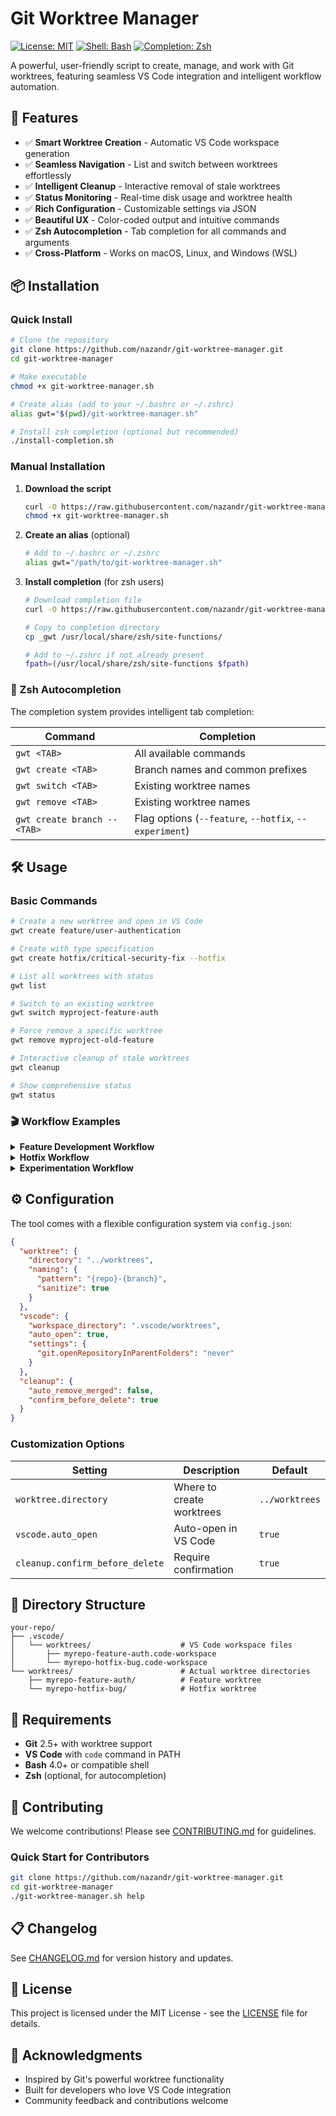 # Git Worktree Manager

[![License: MIT](https://img.shields.io/badge/License-MIT-yellow.svg)](https://opensource.org/licenses/MIT)
[![Shell: Bash](https://img.shields.io/badge/Shell-Bash-green.svg)](https://www.gnu.org/software/bash/)
[![Completion: Zsh](https://img.shields.io/badge/Completion-Zsh-blue.svg)](https://www.zsh.org/)

A powerful, user-friendly script to create, manage, and work with Git worktrees, featuring seamless VS Code integration and intelligent workflow automation.

## 🚀 Features

- ✅ **Smart Worktree Creation** - Automatic VS Code workspace generation
- ✅ **Seamless Navigation** - List and switch between worktrees effortlessly  
- ✅ **Intelligent Cleanup** - Interactive removal of stale worktrees
- ✅ **Status Monitoring** - Real-time disk usage and worktree health
- ✅ **Rich Configuration** - Customizable settings via JSON
- ✅ **Beautiful UX** - Color-coded output and intuitive commands
- ✅ **Zsh Autocompletion** - Tab completion for all commands and arguments
- ✅ **Cross-Platform** - Works on macOS, Linux, and Windows (WSL)

## 📦 Installation

### Quick Install

```bash
# Clone the repository
git clone https://github.com/nazandr/git-worktree-manager.git
cd git-worktree-manager

# Make executable
chmod +x git-worktree-manager.sh

# Create alias (add to your ~/.bashrc or ~/.zshrc)
alias gwt="$(pwd)/git-worktree-manager.sh"

# Install zsh completion (optional but recommended)
./install-completion.sh
```

### Manual Installation

1. **Download the script**
   ```bash
   curl -O https://raw.githubusercontent.com/nazandr/git-worktree-manager/main/git-worktree-manager.sh
   chmod +x git-worktree-manager.sh
   ```

2. **Create an alias** (optional)
   ```bash
   # Add to ~/.bashrc or ~/.zshrc
   alias gwt="/path/to/git-worktree-manager.sh"
   ```

3. **Install completion** (for zsh users)
   ```bash
   # Download completion file
   curl -O https://raw.githubusercontent.com/nazandr/git-worktree-manager/main/_gwt
   
   # Copy to completion directory
   cp _gwt /usr/local/share/zsh/site-functions/
   
   # Add to ~/.zshrc if not already present
   fpath=(/usr/local/share/zsh/site-functions $fpath)
   ```

### 🎯 Zsh Autocompletion

The completion system provides intelligent tab completion:

| Command | Completion |
|---------|------------|
| `gwt <TAB>` | All available commands |
| `gwt create <TAB>` | Branch names and common prefixes |
| `gwt switch <TAB>` | Existing worktree names |
| `gwt remove <TAB>` | Existing worktree names |
| `gwt create branch --<TAB>` | Flag options (`--feature`, `--hotfix`, `--experiment`) |

## 🛠️ Usage

### Basic Commands

```bash
# Create a new worktree and open in VS Code
gwt create feature/user-authentication

# Create with type specification  
gwt create hotfix/critical-security-fix --hotfix

# List all worktrees with status
gwt list

# Switch to an existing worktree
gwt switch myproject-feature-auth

# Force remove a specific worktree
gwt remove myproject-old-feature

# Interactive cleanup of stale worktrees
gwt cleanup

# Show comprehensive status
gwt status
```

### 🎬 Workflow Examples

<details>
<summary><strong>Feature Development Workflow</strong></summary>

```bash
# Start new feature
gwt create feature/payment-integration --feature
# ✅ Creates worktree at ../worktrees/myproject-feature-payment-integration
# ✅ Opens VS Code with dedicated workspace
# ✅ You're now working in isolated environment

# Work on your feature...
git add . && git commit -m "Add payment gateway integration"

# Switch back to main for quick hotfix
gwt switch myproject-main

# Switch back to continue feature work  
gwt switch myproject-feature-payment-integration

# When feature is complete and merged
gwt cleanup
# ✅ Interactively removes merged worktrees
```

</details>

<details>
<summary><strong>Hotfix Workflow</strong></summary>

```bash
# Urgent production fix needed
gwt create hotfix/security-patch --hotfix
# ✅ Immediately isolated environment for critical fix

# Apply fix and test
git add . && git commit -m "Fix security vulnerability"

# Deploy fix, then cleanup
gwt remove myproject-hotfix-security-patch
# ✅ Clean removal with branch deletion option
```

</details>

<details>
<summary><strong>Experimentation Workflow</strong></summary>

```bash
# Try out new approach
gwt create experiment/new-architecture --experiment

# Experiment freely...
# If experiment succeeds, merge it
# If not, simply remove it
gwt remove myproject-experiment-new-architecture
# ✅ No impact on main codebase
```

</details>

## ⚙️ Configuration

The tool comes with a flexible configuration system via `config.json`:

```json
{
  "worktree": {
    "directory": "../worktrees",
    "naming": {
      "pattern": "{repo}-{branch}",
      "sanitize": true
    }
  },
  "vscode": {
    "workspace_directory": ".vscode/worktrees",
    "auto_open": true,
    "settings": {
      "git.openRepositoryInParentFolders": "never"
    }
  },
  "cleanup": {
    "auto_remove_merged": false,
    "confirm_before_delete": true
  }
}
```

### Customization Options

| Setting | Description | Default |
|---------|-------------|---------|
| `worktree.directory` | Where to create worktrees | `../worktrees` |
| `vscode.auto_open` | Auto-open in VS Code | `true` |
| `cleanup.confirm_before_delete` | Require confirmation | `true` |

## 📁 Directory Structure

```
your-repo/
├── .vscode/
│   └── worktrees/                    # VS Code workspace files
│       ├── myrepo-feature-auth.code-workspace
│       └── myrepo-hotfix-bug.code-workspace
└── worktrees/                        # Actual worktree directories
    ├── myrepo-feature-auth/          # Feature worktree
    └── myrepo-hotfix-bug/            # Hotfix worktree
```

## 🧰 Requirements

- **Git** 2.5+ with worktree support
- **VS Code** with `code` command in PATH
- **Bash** 4.0+ or compatible shell
- **Zsh** (optional, for autocompletion)

## 🤝 Contributing

We welcome contributions! Please see [CONTRIBUTING.md](CONTRIBUTING.md) for guidelines.

### Quick Start for Contributors

```bash
git clone https://github.com/nazandr/git-worktree-manager.git
cd git-worktree-manager
./git-worktree-manager.sh help
```

## 📋 Changelog

See [CHANGELOG.md](CHANGELOG.md) for version history and updates.

## 📄 License

This project is licensed under the MIT License - see the [LICENSE](LICENSE) file for details.

## 🙏 Acknowledgments

- Inspired by Git's powerful worktree functionality
- Built for developers who love VS Code integration
- Community feedback and contributions welcome